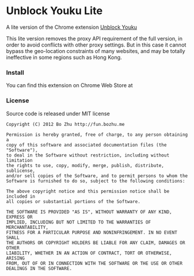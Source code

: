 # Unblock Youku Lite

A lite version of the Chrome extension [Unblock Youku](http://bit.ly/unblock-youku)

This lite version removes the proxy API requirement of the full version, in order to avoid conflicts with other proxy settings. But in this case it cannot bypass the geo-location constraints of many websites, and may be totally ineffective in some regions such as Hong Kong.

### Install

You can find this extension on Chrome Web Store at

### License

Source code is released under MIT license

    Copyright (C) 2012 Bo Zhu http://fun.bozhu.me

    Permission is hereby granted, free of charge, to any person obtaining a
    copy of this software and associated documentation files (the "Software"),
    to deal in the Software without restriction, including without limitation
    the rights to use, copy, modify, merge, publish, distribute, sublicense,
    and/or sell copies of the Software, and to permit persons to whom the
    Software is furnished to do so, subject to the following conditions:

    The above copyright notice and this permission notice shall be included in
    all copies or substantial portions of the Software.

    THE SOFTWARE IS PROVIDED "AS IS", WITHOUT WARRANTY OF ANY KIND, EXPRESS OR
    IMPLIED, INCLUDING BUT NOT LIMITED TO THE WARRANTIES OF MERCHANTABILITY,
    FITNESS FOR A PARTICULAR PURPOSE AND NONINFRINGEMENT. IN NO EVENT SHALL
    THE AUTHORS OR COPYRIGHT HOLDERS BE LIABLE FOR ANY CLAIM, DAMAGES OR OTHER
    LIABILITY, WHETHER IN AN ACTION OF CONTRACT, TORT OR OTHERWISE, ARISING
    FROM, OUT OF OR IN CONNECTION WITH THE SOFTWARE OR THE USE OR OTHER
    DEALINGS IN THE SOFTWARE.
